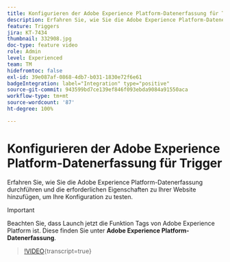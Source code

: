 ```yaml
---
title: Konfigurieren der Adobe Experience Platform-Datenerfassung für Trigger
description: Erfahren Sie, wie Sie die Adobe Experience Platform-Datenerfassung durchführen und die erforderlichen Eigenschaften zu Ihrer Website hinzufügen, um Ihre Konfiguration zu testen.
feature: Triggers
jira: KT-7434
thumbnail: 332908.jpg
doc-type: feature video
role: Admin
level: Experienced
team: TM
hidefromtoc: false
exl-id: 39e087af-0868-4db7-b031-1830e72f6e61
badgeIntegration: label="Integration" type="positive"
source-git-commit: 943599bd7ce139ef846f093ebda9084a91550aca
workflow-type: tm+mt
source-wordcount: '87'
ht-degree: 100%

---
```


# Konfigurieren der Adobe Experience Platform-Datenerfassung für Trigger

Erfahren Sie, wie Sie die Adobe Experience Platform-Datenerfassung durchführen und die erforderlichen Eigenschaften zu Ihrer Website hinzufügen, um Ihre Konfiguration zu testen.

>[!IMPORTANT]
>
> Beachten Sie, dass Launch jetzt die Funktion Tags von Adobe Experience Platform ist. Diese finden Sie unter **Adobe Experience Platform-Datenerfassung**.

>[!VIDEO](https://video.tv.adobe.com/v/332908?learn=on){transcript=true}
